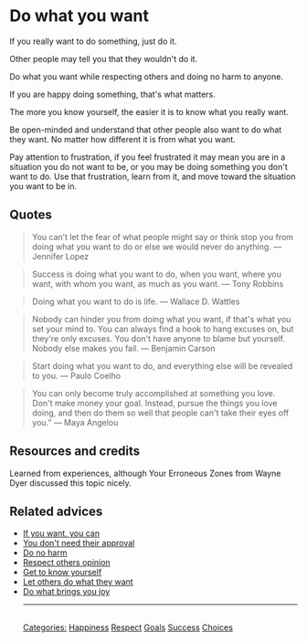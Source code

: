 # Do what you want

If you really want to do something, just do it.

Other people may tell you that they wouldn't do it.

Do what you want while respecting others and doing no harm to anyone.

If you are happy doing something, that's what matters.

The more you know yourself, the easier it is to know what you really want.

Be open-minded and understand that other people also want to do what they want. No matter how different it is from what you want.

Pay attention to frustration, if you feel frustrated it may mean you are in a situation you do not want to be, or you may be doing something you don't want to do. Use that frustration, learn from it, and move toward the situation you want to be in.

## Quotes

> You can’t let the fear of what people might say or think stop you from doing what you want to do or else we would never do anything. ― Jennifer Lopez

> Success is doing what you want to do, when you want, where you want, with whom you want, as much as you want. ― Tony Robbins

> Doing what you want to do is life. ― Wallace D. Wattles

> Nobody can hinder you from doing what you want, if that's what you set your mind to. You can always find a hook to hang excuses on, but they're only excuses. You don't have anyone to blame but yourself. Nobody else makes you fail. ― Benjamin Carson

> Start doing what you want to do, and everything else will be revealed to you. ― Paulo Coelho

> You can only become truly accomplished at something you love. Don't make money your goal. Instead, pursue the things you love doing, and then do them so well that people can't take their eyes off you.” — Maya Angelou

## Resources and credits

Learned from experiences, although Your Erroneous Zones from Wayne Dyer discussed this topic nicely.

## Related advices

- [If you want, you can](../If%20you%20want,%20you%20can/index.md)
- [You don't need their approval](../You%20don't%20need%20their%20approval/index.md)
- [Do no harm](../Do%20no%20harm/index.md)
- [Respect others opinion](../Respect%20others%20pinion/index.md)
- [Get to know yourself](../Get%20to%20know%20yourself/index.md)
- [Let others do what they want](../Let%20others%20do%20what%20they%20want/index.md)
- [Do what brings you joy](../Do%20what%20brings%20you%20joy/index.md)<hr/><br/>[Categories:](../Categories/index.md) [Happiness](../Categories/Happiness.md) [Respect](../Categories/Respect.md) [Goals](../Categories/Goals.md) [Success](../Categories/Success.md) [Choices](../Categories/Choices.md)